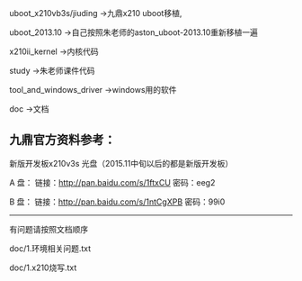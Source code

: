uboot_x210vb3s/jiuding   ->九鼎x210 uboot移植,

uboot_2013.10   ->自己按照朱老师的aston_uboot-2013.10重新移植一遍

 x210ii_kernel            ->内核代码  
 
 study                    ->朱老师课件代码
 
 tool_and_windows_driver   ->windows用的软件
 
 doc                        ->文档
 
九鼎官方资料参考：
----------------------------------
新版开发板x210v3s 光盘（2015.11中旬以后的都是新版开发板）

A 盘：
链接：http://pan.baidu.com/s/1ftxCU
密码：eeg2

B 盘：
链接：http://pan.baidu.com/s/1ntCgXPB
密码：99i0

------------------------------------


有问题请按照文档顺序

 doc/1.环境相关问题.txt
 
 doc/1.x210烧写.txt
